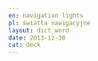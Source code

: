 ```yaml
---
en: navigation lights
pl: światła nawigacyjne
layout: dict_word
date: 2013-12-30
cat: deck
---
```

<!-- TODO: opis -->